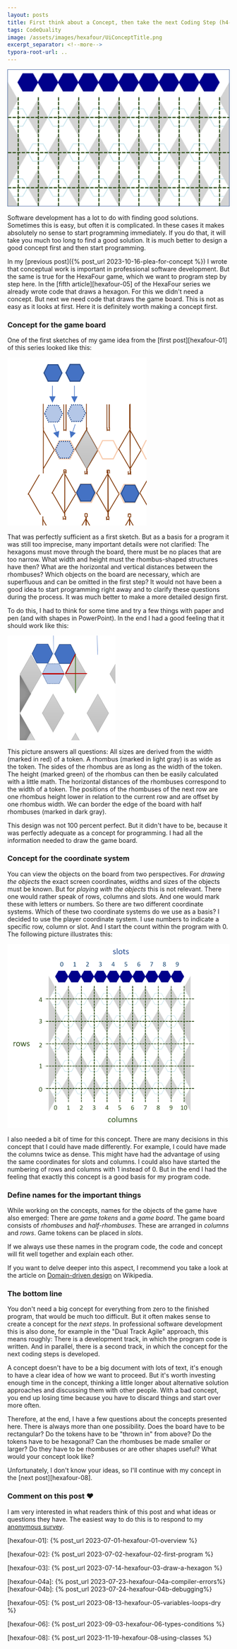 ```yaml
---
layout: posts
title: First think about a Concept, then take the next Coding Step (h4-07)       
tags: CodeQuality 
image: /assets/images/hexafour/UiConceptTitle.png
excerpt_separator: <!--more-->
typora-root-url: ..
---
```


<img src="/assets/images/hexafour/UiConceptTitle.png" alt="A game board with blue hexagons on top." style="zoom:78%;" />

Software development has a lot to do with finding good solutions. Sometimes this is easy, but often it is complicated. In these cases it makes absolutely no sense to start programming immediately. If you do that, it will take you much too long to find a good solution. It is much better to design a good concept first and then start programming.

<!--more-->

In my [previous post]({% post_url 2023-10-16-plea-for-concept %}) I wrote that conceptual work is important in professional software development. But the same is true for the HexaFour game, which we want to program step by step here. In the [fifth article][hexafour-05] of the HexaFour series we already wrote code that draws a hexagon. For this we didn't need a concept. But next we need code that draws the game board. This is not as easy as it looks at first. Here it is definitely worth making a concept first.

### Concept for the game board

One of the first sketches of my game idea from the [first post][hexafour-01] of this series looked like this:

<img src="/assets/images/hexafour/UiConceptBoardIdea1.png" alt="Drawing of the first game idea with lots of lines and hexagons." style="zoom:60%;" />

That was perfectly sufficient as a first sketch. But as a basis for a program it was still too imprecise, many important details were not clarified: The hexagons must move through the board, there must be no places that are too narrow. What width and height must the rhombus-shaped structures have then? What are the horizontal and vertical distances between the rhombuses? Which objects on the board are necessary, which are superfluous and can be omitted in the first step? It would not have been a good idea to start programming right away and to clarify these questions during the process. It was much better to make a more detailed design first.

To do this, I had to think for some time and try a few things with paper and pen (and with shapes in PowerPoint). In the end I had a good feeling that it should work like this:

<img src="/assets/images/hexafour/UiConceptBoardIdea2.png" alt="Drawing that only contains the really essential things and emphasizes equal lengths." style="zoom:65%;" />

This picture answers all questions: All sizes are derived from the width (marked in red) of a token. A rhombus (marked in light gray) is as wide as the token. The sides of the rhombus are as long as the width of the token. The height (marked green) of the rhombus can then be easily calculated with a little math. The horizontal distances of the rhombuses correspond to the width of a token. The positions of the rhombuses of the next row are one rhombus height lower in relation to the current row and are offset by one rhombus width. We can border the edge of the board with half rhombuses (marked in dark gray). 

This design was not 100 percent perfect. But it didn't have to be, because it was perfectly adequate as a concept for programming. I had all the information needed to draw the game board.


### Concept for the coordinate system

You can view the objects on the board from two perspectives. For *drawing the objects* the exact screen coordinates, widths and sizes of the objects must be known. But for *playing with the objects* this is not relevant. There one would rather speak of rows, columns and slots. And one would mark these with letters or numbers. So there are two different coordinate systems. Which of these two coordinate systems do we use as a basis? I decided to use the player coordinate system. I use numbers to indicate a specific row, column or slot. And I start the count within the program with 0. The following picture illustrates this:

<img src="/assets/images/hexafour/ConceptCoorSystem.png" alt="A picture with the board in the background. In the foreground, a green grid with integers at the edge. At the top, a row of hexagons whose positions are marked with slot numbers." style="zoom:60%;" />

I also needed a bit of time for this concept. There are many decisions in this concept that I could have made differently. For example, I could have made the columns twice as dense. This might have had the advantage of using the same coordinates for slots and columns. I could also have started the numbering of rows and columns with 1 instead of 0. But in the end I had the feeling that exactly this concept is a good basis for my program code.

### Define names for the important things

While working on the concepts, names for the objects of the game have also emerged: There are *game tokens* and a *game board*. The game board consists of *rhombuses* and *half-rhombuses*. These are arranged in *columns* and *rows*. Game tokens can be placed in *slots*. 

If we always use these names in the program code, the code and concept will fit well together and explain each other.

If you want to delve deeper into this aspect, I recommend you take a look at the article on [Domain-driven design](https://en.wikipedia.org/wiki/Domain-driven_design) on Wikipedia.

### The bottom line

You don't need a big concept for everything from zero to the finished program, that would be much too difficult. But it often makes sense to create a concept for the *next steps*. In professional software development this is also done, for example in the "Dual Track Agile" approach, this means roughly: There is a development track, in which the program code is written. And in parallel, there is a second track, in which the concept for the next coding steps is developed.

A concept doesn't have to be a big document with lots of text, it's enough to have a clear idea of how we want to proceed. But it's worth investing enough time in the concept, thinking a little longer about alternative solution approaches and discussing them with other people. With a bad concept, you end up losing time because you have to discard things and start over more often.

Therefore, at the end, I have a few questions about the concepts presented here. There is always more than one possibility. Does the board have to be rectangular? Do the tokens have to be "thrown in" from above? Do the tokens have to be hexagonal? Can the rhombuses be made smaller or larger? Do they have to be rhombuses or are other shapes useful? What would your concept look like?

Unfortunately, I don't know your ideas, so I'll continue with my concept in the [next post][hexafour-08]. 

### Comment on this post ❤️

I am very interested in what readers think of this post and what ideas or questions they have. The easiest way to do this is to respond to my [anonymous survey](https://forms.office.com/r/RifQwq7FNE).





[hexafour-01]: {% post_url 2023-07-01-hexafour-01-overview %}

[hexafour-02]: {% post_url 2023-07-02-hexafour-02-first-program %}

[hexafour-03]: {% post_url 2023-07-14-hexafour-03-draw-a-hexagon %}

[hexafour-04a]: {% post_url 2023-07-23-hexafour-04a-compiler-errors%}
[hexafour-04b]: {% post_url 2023-07-24-hexafour-04b-debugging%}

[hexafour-05]: {% post_url 2023-08-13-hexafour-05-variables-loops-dry %}

[hexafour-06]: {% post_url 2023-09-03-hexafour-06-types-conditions %}

[hexafour-08]: {% post_url 2023-11-19-hexafour-08-using-classes %}

